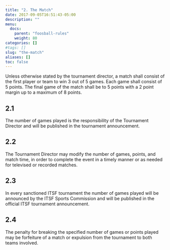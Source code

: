 ```yaml
---
title: "2. The Match"
date: 2017-09-05T16:51:43-05:00
description: ""
menu:
  docs:
    parent: "foosball-rules"
    weight: 80
categories: []
#tags: []
slug: "the-match"
aliases: []
toc: false
---
```


Unless otherwise stated by the tournament director, a match shall consist of the first player or team to win 3 out of 5 games. Each game shall consist of 5 points. The final game of the match shall be to 5 points with a 2 point margin up to a maximum of 8 points.

## 2.1

The number of games played is the responsibility of the Tournament Director and will be published in the tournament announcement.

## 2.2

The Tournament Director may modify the number of games, points, and match time, in order to complete the event in a timely manner or as needed for televised or recorded matches.

## 2.3

In every sanctioned ITSF tournament the number of games played will be announced by the ITSF Sports Commission and will be published in the official ITSF tournament announcement.

## 2.4

The penalty for breaking the specified number of games or points played may be forfeiture of a match or expulsion from the tournament to both teams involved.
